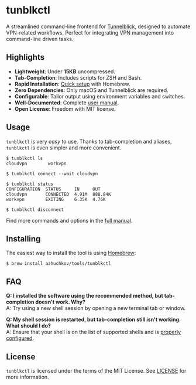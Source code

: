 # tunblkctl
A streamlined command-line frontend for [Tunnelblick], designed to automate VPN-related 
workflows. Perfect for integrating VPN management into command-line driven tasks.

## Highlights
- **Lightweight**: Under **15KB** uncompressed.
- **Tab-Completion**: Includes scripts for ZSH and Bash.
- **Rapid Installation**: [Quick setup](#installing) with Homebrew.
- **Zero Dependencies**: Only macOS and Tunnelblick are required.
- **Configurable**: Tailor output using environment variables and switches.
- **Well-Documented**: Complete [user manual][man].
- **Open License**: Freedom with MIT license.

## Usage
`tunblkctl` is very _easy_ to use. Thanks to tab-completion and aliases, 
`tunblkctl` is even simpler and more convenient. 

```console
$ tunblkctl ls
cloudvpn		workvpn

$ tunblkctl connect --wait cloudvpn

$ tunblkctl status
CONFIGURATION  STATUS     IN     OUT
cloudvpn       CONNECTED  4.91M  888.84K
workvpn        EXITING    6.35K  4.76K

$ tunblkctl disconnect
```
Find more commands and options in the [full manual][man].

## Installing
The easiest way to install the tool is using [Homebrew](https://brew.sh/):

`$ brew install azhuchkov/tools/tunblkctl`

## FAQ
**Q: I installed the software using the recommended method, but tab-completion doesn't work. Why?**  
A: Try using a new shell session by opening a new terminal tab or window.

**Q: My shell session is restarted, but tab-completion still isn't working. What should I do?**  
A: Ensure that your shell is on the list of supported shells and is [properly configured](https://docs.brew.sh/Shell-Completion). 

## License
`tunblkctl` is licensed under the terms of the MIT License.
See [LICENSE](https://github.com/azhuchkov/tunblkctl/blob/main/LICENSE)
for more information.


[man]: https://github.com/azhuchkov/tunblkctl/wiki/User-Manual
[Tunnelblick]: https://tunnelblick.net
